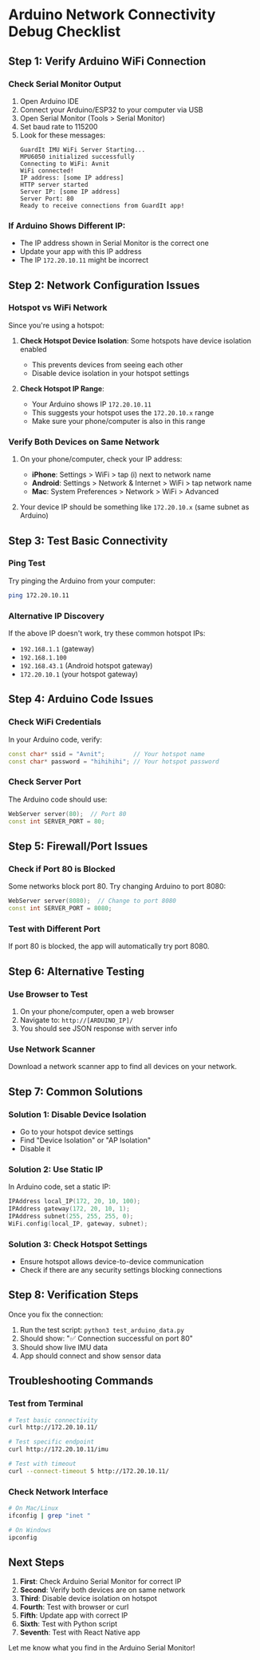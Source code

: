 # Arduino Network Connectivity Debug Checklist

## Step 1: Verify Arduino WiFi Connection

### Check Serial Monitor Output
1. Open Arduino IDE
2. Connect your Arduino/ESP32 to your computer via USB
3. Open Serial Monitor (Tools > Serial Monitor)
4. Set baud rate to 115200
5. Look for these messages:
   ```
   GuardIt IMU WiFi Server Starting...
   MPU6050 initialized successfully
   Connecting to WiFi: Avnit
   WiFi connected!
   IP address: [some IP address]
   HTTP server started
   Server IP: [some IP address]
   Server Port: 80
   Ready to receive connections from GuardIt app!
   ```

### If Arduino Shows Different IP:
- The IP address shown in Serial Monitor is the correct one
- Update your app with this IP address
- The IP `172.20.10.11` might be incorrect

## Step 2: Network Configuration Issues

### Hotspot vs WiFi Network
Since you're using a hotspot:
1. **Check Hotspot Device Isolation**: Some hotspots have device isolation enabled
   - This prevents devices from seeing each other
   - Disable device isolation in your hotspot settings
   
2. **Check Hotspot IP Range**: 
   - Your Arduino shows IP `172.20.10.11`
   - This suggests your hotspot uses the `172.20.10.x` range
   - Make sure your phone/computer is also in this range

### Verify Both Devices on Same Network
1. On your phone/computer, check your IP address:
   - **iPhone**: Settings > WiFi > tap (i) next to network name
   - **Android**: Settings > Network & Internet > WiFi > tap network name
   - **Mac**: System Preferences > Network > WiFi > Advanced
   
2. Your device IP should be something like `172.20.10.x` (same subnet as Arduino)

## Step 3: Test Basic Connectivity

### Ping Test
Try pinging the Arduino from your computer:
```bash
ping 172.20.10.11
```

### Alternative IP Discovery
If the above IP doesn't work, try these common hotspot IPs:
- `192.168.1.1` (gateway)
- `192.168.1.100`
- `192.168.43.1` (Android hotspot gateway)
- `172.20.10.1` (your hotspot gateway)

## Step 4: Arduino Code Issues

### Check WiFi Credentials
In your Arduino code, verify:
```cpp
const char* ssid = "Avnit";        // Your hotspot name
const char* password = "hihihihi"; // Your hotspot password
```

### Check Server Port
The Arduino code should use:
```cpp
WebServer server(80);  // Port 80
const int SERVER_PORT = 80;
```

## Step 5: Firewall/Port Issues

### Check if Port 80 is Blocked
Some networks block port 80. Try changing Arduino to port 8080:
```cpp
WebServer server(8080);  // Change to port 8080
const int SERVER_PORT = 8080;
```

### Test with Different Port
If port 80 is blocked, the app will automatically try port 8080.

## Step 6: Alternative Testing

### Use Browser to Test
1. On your phone/computer, open a web browser
2. Navigate to: `http://[ARDUINO_IP]/`
3. You should see JSON response with server info

### Use Network Scanner
Download a network scanner app to find all devices on your network.

## Step 7: Common Solutions

### Solution 1: Disable Device Isolation
- Go to your hotspot device settings
- Find "Device Isolation" or "AP Isolation"
- Disable it

### Solution 2: Use Static IP
In Arduino code, set a static IP:
```cpp
IPAddress local_IP(172, 20, 10, 100);
IPAddress gateway(172, 20, 10, 1);
IPAddress subnet(255, 255, 255, 0);
WiFi.config(local_IP, gateway, subnet);
```

### Solution 3: Check Hotspot Settings
- Ensure hotspot allows device-to-device communication
- Check if there are any security settings blocking connections

## Step 8: Verification Steps

Once you fix the connection:
1. Run the test script: `python3 test_arduino_data.py`
2. Should show: "✅ Connection successful on port 80"
3. Should show live IMU data
4. App should connect and show sensor data

## Troubleshooting Commands

### Test from Terminal
```bash
# Test basic connectivity
curl http://172.20.10.11/

# Test specific endpoint
curl http://172.20.10.11/imu

# Test with timeout
curl --connect-timeout 5 http://172.20.10.11/
```

### Check Network Interface
```bash
# On Mac/Linux
ifconfig | grep "inet "

# On Windows
ipconfig
```

## Next Steps

1. **First**: Check Arduino Serial Monitor for correct IP
2. **Second**: Verify both devices are on same network
3. **Third**: Disable device isolation on hotspot
4. **Fourth**: Test with browser or curl
5. **Fifth**: Update app with correct IP
6. **Sixth**: Test with Python script
7. **Seventh**: Test with React Native app

Let me know what you find in the Arduino Serial Monitor! 